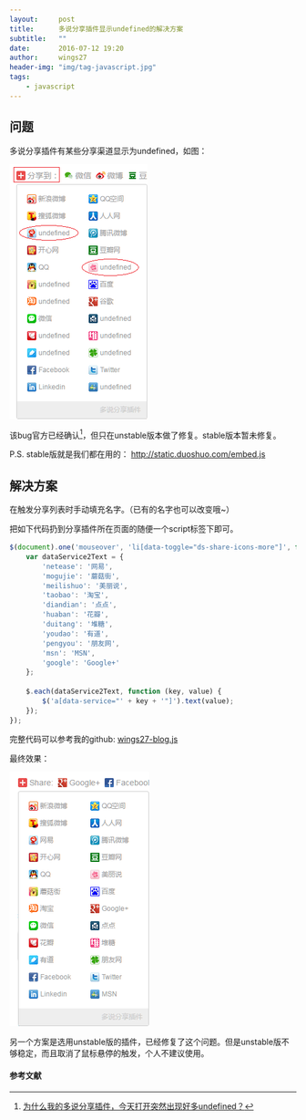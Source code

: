 ```yaml
---
layout:     post
title:      多说分享插件显示undefined的解决方案
subtitle:   ""
date:       2016-07-12 19:20
author:     wings27
header-img: "img/tag-javascript.jpg"
tags:
    - javascript
---
```


## 问题

多说分享插件有某些分享渠道显示为undefined，如图：

![duoshuo-share-bug](/img/in-post/duoshuo-share-bug.png)

该bug官方已经确认[^1]，但只在unstable版本做了修复。stable版本暂未修复。

P.S. stable版就是我们都在用的： http://static.duoshuo.com/embed.js


## 解决方案

在触发分享列表时手动填充名字。（已有的名字也可以改变哦~）

把如下代码扔到分享插件所在页面的随便一个script标签下即可。

```javascript
$(document).one('mouseover', 'li[data-toggle="ds-share-icons-more"]', function () {
    var dataService2Text = {
        'netease': '网易',
        'mogujie': '蘑菇街',
        'meilishuo': '美丽说',
        'taobao': '淘宝',
        'diandian': '点点',
        'huaban': '花瓣',
        'duitang': '堆糖',
        'youdao': '有道',
        'pengyou': '朋友网',
        'msn': 'MSN',
        'google': 'Google+'
    };

    $.each(dataService2Text, function (key, value) {
        $('a[data-service="' + key + '"]').text(value);
    });
});
```

完整代码可以参考我的github: [wings27-blog.js](https://github.com/wings27/wings27.github.io/blob/master/js/wings27-blog.js#L67)

最终效果：

![duoshuo-share-bug](/img/in-post/duoshuo-share-bug-fixed.png)

另一个方案是选用unstable版的插件，已经修复了这个问题。但是unstable版不够稳定，而且取消了鼠标悬停的触发，个人不建议使用。

#### 参考文献

[^1]: [为什么我的多说分享插件，今天打开突然出现好多undefined？](http://dev.duoshuo.com/threads/56519db55ca0552a02d706b8)
